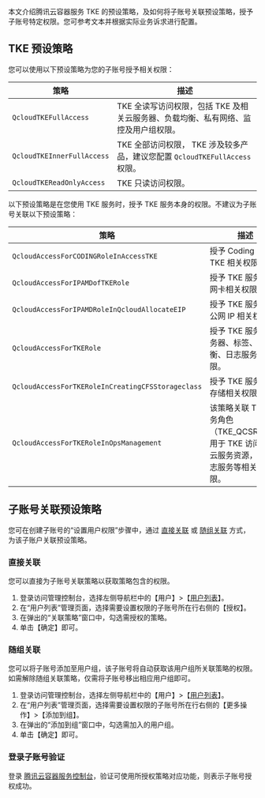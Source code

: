 本文介绍腾讯云容器服务 TKE 的预设策略，及如何将子账号关联预设策略，授予子账号特定权限。您可参考文本并根据实际业务诉求进行配置。

## TKE 预设策略
您可以使用以下预设策略为您的子账号授予相关权限：

| 策略 | 描述 |
|------- |--------|
|`QcloudTKEFullAccess` | TKE 全读写访问权限，包括 TKE 及相关云服务器、负载均衡、私有网络、监控及用户组权限。 |
|`QcloudTKEInnerFullAccess`| TKE 全部访问权限， TKE 涉及较多产品，建议您配置 `QcloudTKEFullAccess` 权限。 |
|`QcloudTKEReadOnlyAccess` |TKE 只读访问权限。|

以下预设策略是在您使用 TKE 服务时，授予 TKE 服务本身的权限。不建议为子账号关联以下预设策略：

| 策略 | 描述 |
|------- |--------|
|`QcloudAccessForCODINGRoleInAccessTKE` |授予 Coding 服务 TKE 相关权限。|
|`QcloudAccessForIPAMDofTKERole` |授予 TKE 服务弹性网卡相关权限。|
|`QcloudAccessForIPAMDRoleInQcloudAllocateEIP` |授予 TKE 服务弹性公网 IP 相关权限。|
|`QcloudAccessForTKERole` | 授予 TKE 服务云服务器、标签、负载均衡、日志服务相关权限。|
|`QcloudAccessForTKERoleInCreatingCFSStorageclass`|授予 TKE 服务文件存储相关权限。|
|`QcloudAccessForTKERoleInOpsManagement` |该策略关联 TKE 服务角色（TKE_QCSRole），用于 TKE 访问其他云服务资源，包含日志服务等相关操作权限。|


## 子账号关联预设策略
您可在创建子账号的“设置用户权限”步骤中，通过 [直接关联](#direct) 或 [随组关联](#byGroup) 方式，为该子账户关联预设策略。


<span id="direct"></span>
### 直接关联

您可以直接为子账号关联策略以获取策略包含的权限。

1. 登录访问管理控制台，选择左侧导航栏中的【用户】>【[用户列表](https://console.cloud.tencent.com/cam)】。
2. 在“用户列表”管理页面，选择需要设置权限的子账号所在行右侧的【授权】。
3. 在弹出的“关联策略”窗口中，勾选需授权的策略。
4. 单击【确定】即可。

<span id="byGroup"></span>
### 随组关联

您可以将子账号添加至用户组，该子账号将自动获取该用户组所关联策略的权限。如需解除随组关联策略，仅需将子账号移出相应用户组即可。

1. 登录访问管理控制台，选择左侧导航栏中的【用户】>【[用户列表](https://console.cloud.tencent.com/cam)】。
2. 在“用户列表”管理页面，选择需要设置权限的子账号所在行右侧的【更多操作】>【添加到组】。
3. 在弹出的“添加到组”窗口中，勾选需加入的用户组。
4. 单击【确定】即可。


### 登录子账号验证

登录 [腾讯云容器服务控制台](https://console.cloud.tencent.com/tke2)，验证可使用所授权策略对应功能，则表示子账号授权成功。





